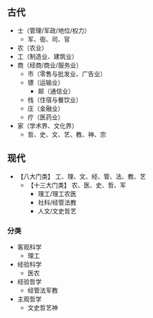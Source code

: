 ## 古代
- 士（管理/军政/地位/权力）
  - 军、衙、司、官
- 农（农业）
- 工（制造业、建筑业）
- 商（经商/商业/服务业）
  - 市（零售与批发业、广告业） 
  - 镖（运输业）
    - 邮（通信业）
  - 栈（住宿与餐饮业）
  - 庄（金融业）
  - 疗（医药业）
- 家（学术界、文化界）
  - 哲、史、文、艺、教、神、宗
## 现代
- 【八大门类】 工、理、文、经、管、法、教、艺
  - 【十三大门类】 农、医、史、哲、军
    - 理工/理工农医
    - 社科/经管法教
    - 人文/文史哲艺
### 分类
- 客观科学
    - 理工
- 经验科学
    - 医农
- 经验哲学
    - 经管法军教
- 主观哲学
    - 文史哲艺神

